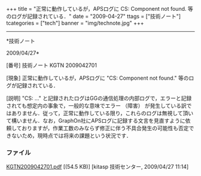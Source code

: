 ﻿+++
title = "正常に動作しているが，APSログに CS: Component not found. 等のログが記録されている．"
date = "2009-04-27"
ttags = ["技術ノート"]
tcategories = ["tech"]
banner = "img/technote.jpg"
+++

-----------------------------------------------------------------------------------------------------------------------------

*技術ノート

2009/04/27*


[番号]
技術ノート KGTN 2009042701

[現象]
正常に動作しているが，APSログに "CS: Component not found."
等のログが記録されている．

[説明]
"CS: ..."
と記録されたログはGGの通信処理の内部ログで，エラーと記録されても想定内の事象で，一般的な意味でエラー
（障害）
が発生している訳ではありません．従って，正常に動作している限り，これらのログは無視して頂いて構いません．なお，GraphOn社にAPSログに記録する文言を見直すように依頼しておりますが，作業工数のみならず修正に伴う不具合発生の可能性も否定できないため，現時点では将来の課題という状況です．


### ファイル





[KGTN2009042701.pdf](http://techreport.kitasp.net/attachments/download/16/KGTN2009042701.pdf)
 [(54.5 KB)] [kitasp 技術センター, 2009/04/27
11:14]

